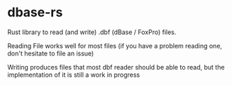 # dbase-rs

Rust library to read (and write) .dbf (dBase / FoxPro) files.

Reading File works well for most files
(if you have a problem reading one, don't hesitate to file an issue)

Writing produces files that most dbf reader should be able to read,
but the implementation of it is still a work in progress